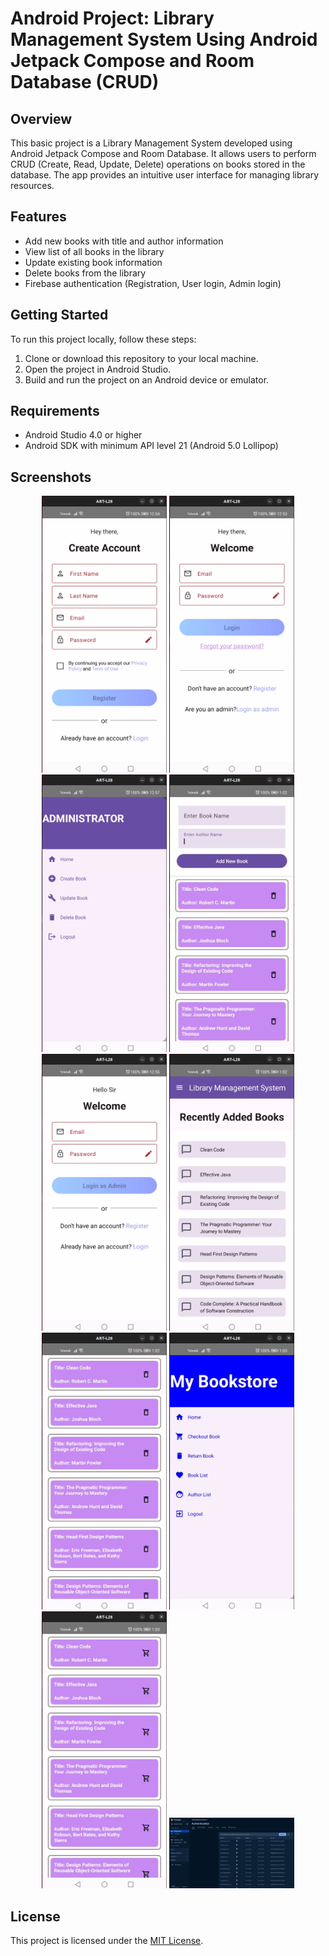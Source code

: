 # Android Project: Library Management System Using Android Jetpack Compose and Room Database (CRUD)


## Overview

This basic project is a Library Management System developed using Android Jetpack Compose and Room Database. It allows users to perform CRUD (Create, Read, Update, Delete) operations on books stored in the database. The app provides an intuitive user interface for managing library resources.

## Features

- Add new books with title and author information
- View list of all books in the library
- Update existing book information
- Delete books from the library
- Firebase authentication (Registration, User login, Admin login)

## Getting Started

To run this project locally, follow these steps:

1. Clone or download this repository to your local machine.
2. Open the project in Android Studio.
3. Build and run the project on an Android device or emulator.

## Requirements

- Android Studio 4.0 or higher
- Android SDK with minimum API level 21 (Android 5.0 Lollipop)

## Screenshots

<div align="center">
    <img src="images/Screenshot from 2024-04-21 00-54-40.png" width="200" alt="Screenshot 1">
    <img src="images/Screenshot from 2024-04-21 00-54-24.png" width="200" alt="Screenshot 2">
    <img src="images/Screenshot from 2024-04-21 00-57-14.png" width="200" alt="Screenshot 3">
    <img src="images/Screenshot from 2024-04-21 01-02-17.png" width="200" alt="Screenshot 4">
</div>

<div align="center">
    <img src="images/Screenshot from 2024-04-21 00-55-15.png" width="200" alt="Screenshot 5">
    <img src="images/Screenshot from 2024-04-21 01-02-31.png" width="200" alt="Screenshot 6">
    <img src="images/Screenshot from 2024-04-21 01-02-51.png" width="200" alt="Screenshot 7">
    <img src="images/Screenshot from 2024-04-21 01-03-25.png" width="200" alt="Screenshot 8">
</div>

<div align="center">
    <img src="images/Screenshot from 2024-04-21 01-03-37.png" width="200" alt="Screenshot 9">
    <img src="images/Screenshot from 2024-04-21 01-19-58.png" width="200" alt="Screenshot 10">
</div>



## License

This project is licensed under the [MIT License](./LICENSE).
